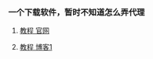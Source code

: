 ### 一个下载软件，暂时不知道怎么弄代理

1. [教程 官网](http://aria2.github.io/)

1. [教程 博客1](http://www.cnblogs.com/RhinoC/p/aria2.html)